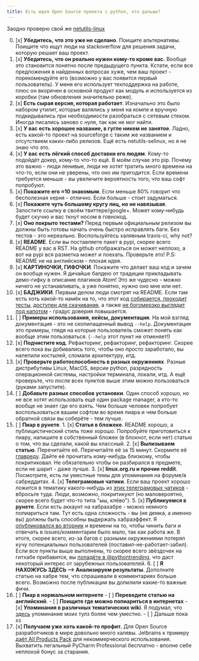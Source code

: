 ```yaml
---
title: Есть идея Open Source проекта с python, что дальше?
---
```


Заодно проверю свой же [netutils-linux](https://github.com/strizhechenko/netutils-linux)

0. [x] **Убедитесь, что это уже не сделано**. Поищите альтернативы. Поищите что ищут люди на stackoverflow для решения задачи, которую решает ваш проект.
1. [x] **Убедитесь, что он реально нужен кому-то кроме вас.** Вообще это становится понятно после предыдущего пункта. Кстати, если все предложения в найденных вопросах хуже, чем ваш проект - порекомендуйте его (возможно у вас появится первый пользователь). У меня его использует техподдержка на работе, плюс он вкорячен в основной продукт как модуль и используется из коробки (там обновления значительно реже).
2. [x] **Есть сырая версия, которая работает**. Изначально это было набором утилит, которые валялись у меня на компе и вручную подкидывались при необходимости разобраться с сетевым стеком. Иногда писались заново с нуля, так как не мог найти.
3. [x] **У вас есть хорошее название, в гугле никем не занятое**. Ладно, есть какой-то проект на sourceforge с таким же названием и отсутствием каких-либо релизов. Ещё есть netutils-selinux, но я не знаю что это.
4. [x] **У вас есть лёгкий способ доставки его людям**. Кому-то подойдёт докер, кому-то что-то ещё. В моём случае это pip. Почему это важно - люди ленивые, люди не хотят тратить много времени на что-то, если они не уверены, что оно им пригодится. Если времени требуется меньше - вы увеличите вероятность того, что ваш софт попробуют.
5. [x] **Покажите его ≈10 знакомым**. Если меньше 80% говорит что бесполезная херня - отлично. Если больше - стоит задуматься.
6. [x] **Покажите чуть большему кругу лиц, но не навязывая**. Запостите ссылку в своём твиттере/google+. Может кому-нибудь будет скучно и вас ткнут носом в говнокод.
7. [x] **Оно покрыто тестами?** Перед первым официальным релизом вы должны быть готовы начать очень быстро исправлять баги. Без тестов - это нереально. Воспользуйтесь халявным travis-ci, why not?
8. [x] **README**. Если вы поставляете пакет в pypi, скорее всего README у вас в RST. На github отображаться он может неплохо, а вот на pypi вся разметка может и поехать. Проверьте это! P.S: README не на английском - плохая идея.
9. [x] **КАРТИНОЧКИ, ГИФОЧКИ**. Покажите что делает ваш код и зачем он вообще нужен. Я дичайше балдею от традиции прикладывать демо-гифку в описание плагинов Atom! Это же чудесно - можно ничего не устанавливать, а уже понятно, нужно оно мне или нет.
10. [x] **БАДЖИКИ**. Первым делом люди смотрят на README. Если там есть хоть какой-то намёк на то, что этот код [собирается, проходит тесты](https://travis-ci.org), [доступен для скачивания](https://badge.fury.io/), а также [не богомерзко выглядит под капотом](https://landscape.io) - градус доверия повышается.
11. [ ] **Примеры использования, кейсы, документация**. На мой взгляд документация - это не скопипащенный вывод `--help`. Документация это примеры, глядя на которые пользователь сможет понять как вообще этим пользоваться. (`--help` этот пункт не отменяет!)
12. [x] **Подчистите код**. Рефакторинг, рефакторинг, рефакторинг. Скорее всего пока вы добивались того, чтобы оно просто заработало, вы налепили костылей, сломали архитектуру, итд.
12. [x] **Проверьте работоспособность в разных окружениях**. Разные дистрибутивы Linux, MacOS, версии python, разрядность операционной системы, настройки терминала, локали, итд. А ещё проверьте, что после всех пунктов выше этим можно пользоваться (руками запустите).
13. [ ] **Добавьте разных способов установки**. Один способ хорошо, но не все хотят использовать ещё один package manager, а кто-то вообще не знает где его взять. Чем больше человек попробует воспользоваться вашим софтом во время пиара и чем больше обратной связи вы соберёте - тем лучше.
14. [ ] **Пиар в рунете**.
        1. [x] **Статья в бложеке**. README хорошо, а публицистический стиль тоже хорошо. Попробуйте приготовиться к пиару, напишите в собственный бложек (в блокнот, если нет) статью о том, что вы сделали, какой вы классный.
        2. [x] **Вылизываем статью**. Перечитайте её. Перечитайте её за 15 минут. Скормите её [главреду](https://glvrd.ru). Дайте её прочитать кому-нибудь близкому, чтобы покритиковал. Не обязательно чтобы он разбирался в предмете, если не шарит - даже лучше.
        3. [x] **linux.org.ru и прочие reddit**. Посмотрите, есть ли уместные темы для упоминания на форуме/в сабреддитах.
        4. [x] **Телеграмовые чатики**. Если ваш проект хорошо ложится в тематику какого-нибудь из [этих телеграмовых чатиков](https://github.com/goq/telegram-list) - вбросьте туда. Люди, возможно, покритикуют (но маловероятно, скорее всего будет что-то типа "ыы, клёво").
        5. [x] **Публикуемся в рунете**. Если есть аккаунт на хабрахабре - можно немного попиариться там. Тут есть одна сложность - вы (не демка, а именно вы) должны быть способны выдержать хабраэффект. Я [опубликовался во вторник](https://habrahabr.ru/post/331720/) и времени на то, чтобы чинить баги и отвечать в issues/комментарии было мало, так как работа же. В итоге, скорее всего, из-за багов с разными окружениями потерял кучу потенциальных пользователей (поставил-не-работает-забил). Если все пункты выше выполнены, то скорее всего звёздочек на гитхабе прибавится, вы [попадёте в @pythontrending](https://twitter.com/pythontrending/status/879757382607306752), что даст некоторый интерес от зарубежных пользователей.
        6. [ ] **Я НАХОЖУСЬ ЗДЕСЬ --> Анализируем результаты**. Дополните статью на хабре тем, что спрашивали в комментариях больше всего. Возможно после публикации вы допилили какие-то важные фичи.
15. [ ] **Пиар в нормальном интернете**
        - [ ] **Переведите статью на английский**.
        - [ ] **Поищите где можно попиариться в интернетах**
               - [x] **Упоминания в различных тематических wiki**. Я подумал, что [здесь](https://wiki.linuxfoundation.org/networking/performance_testing) упоминание моих тулз более чем уместно.
               - [ ] Дальше пока хз
16. [x] **Получаем уже хоть какой-то профит.** Для Open Source разработчиков в мире довольно много халявы. Jetbrains к примеру [даёт All Products Pack](https://www.jetbrains.com/buy/opensource/) для некоммерческого использования. Выхватить легальный PyCharm Professional бесплатно - вполне себе неплохой бонус за старания.
